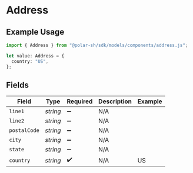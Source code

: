 # Address

## Example Usage

```typescript
import { Address } from "@polar-sh/sdk/models/components/address.js";

let value: Address = {
  country: "US",
};
```

## Fields

| Field              | Type               | Required           | Description        | Example            |
| ------------------ | ------------------ | ------------------ | ------------------ | ------------------ |
| `line1`            | *string*           | :heavy_minus_sign: | N/A                |                    |
| `line2`            | *string*           | :heavy_minus_sign: | N/A                |                    |
| `postalCode`       | *string*           | :heavy_minus_sign: | N/A                |                    |
| `city`             | *string*           | :heavy_minus_sign: | N/A                |                    |
| `state`            | *string*           | :heavy_minus_sign: | N/A                |                    |
| `country`          | *string*           | :heavy_check_mark: | N/A                | US                 |